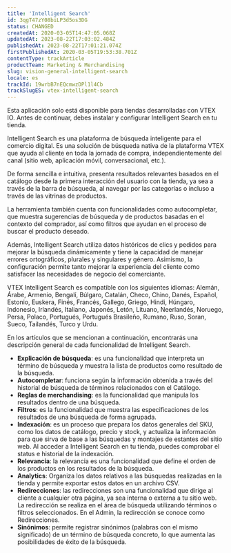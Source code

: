 ```yaml
---
title: 'Intelligent Search'
id: 3qgT47zY08biLP3d5os3DG
status: CHANGED
createdAt: 2020-03-05T14:47:05.068Z
updatedAt: 2023-08-22T17:03:02.484Z
publishedAt: 2023-08-22T17:01:21.074Z
firstPublishedAt: 2020-03-05T19:53:38.701Z
contentType: trackArticle
productTeam: Marketing & Merchandising
slug: vision-general-intelligent-search
locale: es
trackId: 19wrbB7nEQcmwzDPl1l4Cb
trackSlugES: vtex-intelligent-search
---
```


<div class="alert alert-info" role="alert"><p>
Esta aplicación solo está disponible para tiendas desarrolladas con VTEX IO. Antes de continuar, debes instalar y configurar Intelligent Search en tu tienda.</p>
</div>

Intelligent Search es una plataforma de búsqueda inteligente para el comercio digital. Es una solución de búsqueda nativa de la plataforma VTEX que ayuda al cliente en toda la jornada de compra, independientemente del canal (sitio web, aplicación móvil, conversacional, etc.).

De forma sencilla e intuitiva, presenta resultados relevantes basados en el catálogo desde la primera interacción del usuario con la tienda, ya sea a través de la barra de búsqueda, al navegar por las categorías o incluso a través de las vitrinas de productos.

La herramienta también cuenta con funcionalidades como autocompletar, que muestra sugerencias de búsqueda y de productos basadas en el contexto del comprador, así como filtros que ayudan en el proceso de buscar el producto deseado.

Además, Intelligent Search utiliza datos históricos de clics y pedidos para mejorar la búsqueda dinámicamente y tiene la capacidad de manejar errores ortográficos, plurales y singulares y género. Asimismo, la configuración permite tanto mejorar la experiencia del cliente como satisfacer las necesidades de negocio del comerciante.

VTEX Intelligent Search es compatible con los siguientes idiomas: Alemán, Árabe, Armenio, Bengalí, Búlgaro, Catalán, Checo, Chino, Danés, Español, Estonio, Euskera, Finés, Francés, Gallego, Griego, Hindi, Húngaro, Indonesio, Irlandés, Italiano, Japonés, Letón, Lituano, Neerlandés, Noruego, Persa, Polaco, Portugués, Portugués Brasileño, Rumano, Ruso, Soran, Sueco, Tailandés, Turco y Urdu.

En los artículos que se mencionan a continuación, encontrarás una descripción general de cada funcionalidad de Intelligent Search.

- **Explicación de búsqueda**: es una funcionalidad que interpreta un término de búsqueda y muestra la lista de productos como resultado de la búsqueda.
- **Autocompletar**: funciona según la información obtenida a través del historial de búsqueda de términos relacionados con el Catálogo.
- **Reglas de merchandising**: es la funcionalidad que manipula los resultados dentro de una búsqueda.
- **Filtros**: es la funcionalidad que muestra las especificaciones de los resultados de una búsqueda de forma agrupada.
- **Indexación**: es un proceso que prepara los datos generales del SKU, como los datos de catálogo, precio y stock, y actualiza la información para que sirva de base a las búsquedas y montajes de estantes del sitio web. Al acceder a Intelligent Search en tu tienda, puedes comprobar el status e historial de la indexación.
- **Relevancia**: la relevancia es una funcionalidad que define el orden de los productos en los resultados de la búsqueda.
- **Analytics**: Organiza los datos relativos a las búsquedas realizadas en la tienda y permite exportar estos datos en un archivo CSV.
- **Redirecciones**: las redirecciones son una funcionalidad que dirige al cliente a cualquier otra página, ya sea interna o externa a tu sitio web. La redirección se realiza en el área de búsqueda utilizando términos o filtros seleccionados. En el Admin, la redirección se conoce como Redirecciones.
- **Sinónimos**: permite registrar sinónimos (palabras con el mismo significado) de un término de búsqueda concreto, lo que aumenta las posibilidades de éxito de la búsqueda.

